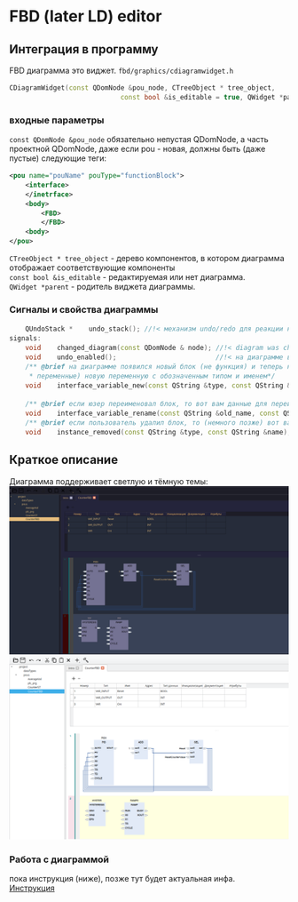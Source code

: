 # FBD (later LD) editor

## Интеграция в программу

FBD диаграмма это виджет. `fbd/graphics/cdiagramwidget.h`

```c++
CDiagramWidget(const QDomNode &pou_node, CTreeObject * tree_object,
                            const bool &is_editable = true, QWidget *parent = nullptr);
```
### входные параметры
`const QDomNode &pou_node`    обязательно непустая QDomNode, а часть проектной QDomNode, даже если pou - новая, 
должны быть (даже пустые) следующие теги:

``` xml
<pou name="pouName" pouType="functionBlock">
    <interface>
    </inetrface>
    <body>
        <FBD>
        </FBD>
    <body>
</pou>
```

`CTreeObject * tree_object` - дерево компонентов, в котором диаграмма отображает соответствующие компоненты<br>
`const bool &is_editable`   - редактируемая или нет диаграмма.<br>
`QWidget *parent`           - родитель виджета диаграммы.


### Сигналы и свойства диаграммы

```c++
    QUndoStack *    undo_stack(); //!< механизм undo/redo для реакции на нажатия хот-кей и кнопок с меню
signals:
    void    changed_diagram(const QDomNode & node); //!< diagram was changed (not working for now, but very soon)    
    void    undo_enabled();                         //!< на диаграмме выполнены какие-то действия и механизм undo/redo готов к работе
    /** @brief на диаграмме появился новый блок (не функция) и теперь необходимо добавить в интерфейс (локальные 
     * переменные) новую переменную с обозначенным типом и именем*/
    void    interface_variable_new(const QString &type, const QString &name);
    
    /** @brief если юзер переименовал блок, то вот вам данные для переименования в интерфейсе */
    void    interface_variable_rename(const QString &old_name, const QString &new_name);
    /** @brief если пользователь удалил блок, то (немного позже) вот вам данные для удаления соответствующей переменной.*/
    void    instance_removed(const QString &type, const QString &name);
```

## Краткое описание
Диаграмма поддерживает светлую и тёмную темы:
![](man/dark.png "Dark theme")
![Светлая тема](man/screenshot.png "Light theme")

### Работа с диаграммой
пока инструкция (ниже), позже тут будет актуальная инфа.<br>
[Инструкция](man/instruction.docx)